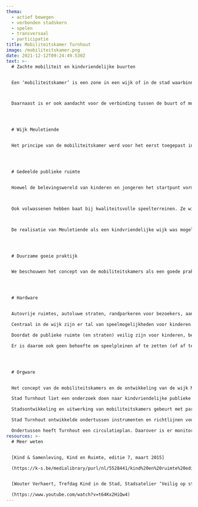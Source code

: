 ```yaml
---
thema:
  - actief bewegen
  - verbonden stadskern
  - spelen
  - transversaal
  - participatie
title: Mobiliteitskamer Turnhout
image: /mobiliteitskamer.png
date: 2021-12-12T09:24:49.530Z
text: >-
  # Zachte mobiliteit en kindvriendelijke buurten


  Een ‘mobiliteitskamer’ is een zone in een wijk of in de stad waarbinnen kinderen zich vlot, zelfstandig en veilig kunnen bewegen en waar volop speel- en ontmoetingskansen zijn. Een mobiliteitskamer wordt afgebakend door barrières zoals drukke wegen of spoorwegen. Maar in de mobiliteitskamer zelf heerst zachte en trage mobiliteit, bijvoorbeeld door de invoering van zone 30.



  Daarnaast is er ook aandacht voor de verbinding tussen de buurt of mobiliteitskamer, met andere delen van de stad. Dat gebeurt onder meer door invalswegen beter oversteekbaar te maken, lokale fietsroutes te ontwikkelen en trage wegen aantrekkelijk te maken.




  # Wijk Meuletiende


  Het principe van de mobiliteitskamer werd voor het eerst toegepast in de wijk Meuletiende, aan de oostkant van Turnhout. De wijk (die vandaag een groot deel uitmaakt van zo een mobiliteitskamer) is een inbreidingsproject waarbij vanaf de ontwikkeling werd nagedacht hoe kinderen zich kunnen verplaatsen naar verschillende speelplekken in de omgeving en naar andere stadsdelen. Zo zijn de straten autoluw en is er, centraal in de wijk, een bovenlokale groene, autoluwe fietsroute die de stadsring kruist. Daarnaast geeft bijna elke woning in Meuletiende uit op een autovrije publieke ruimte, waar speelmogelijkheden zijn en verharde fietspaden waar kinderen kunnen leren fietsen.




  # Gedeelde publieke ruimte


  Hoewel de belevingswereld van kinderen en jongeren het startpunt vormde voor de mobiliteitskamers, werkt Stad Turnhout aan buurten die aantrekkelijk zijn voor al haar inwoners. Het stadsbestuur koos daarom om vooral werk te maken van ontmoetingsruimten waar het sociaal contact tussen verschillende leeftijds- en bevolkingsgroepen wordt versterkt. Uit onderzoek bleek immers dat kinderen en jongeren zelf een voorkeur hebben voor ruimten waar veel andere mensen aanwezig zijn, en waar er iets te beleven valt (zoals rommelmarkten, loopwedstrijden...). Vooral jongeren gebruiken vaak de trekpleisters in een stad en afspreekplekken in de buurt van de school of onderweg. Daarnaast ontmoeten ze graag leeftijdgenoten dichtbij huis, op kleinere buurtterreinen. De inrichting van de publieke ruimte speelt hier een belangrijke rol.



  Ook volwassenen hebben baat bij kwaliteitsvolle speelterreinen. Ze willen speelpleinen graag toegankelijker en aantrekkelijker maken door een open ligging, een betere sociale controle, een betere toegankelijkheid voor buggy’s, aandacht voor mensen met een mindere mobiliteit, voor tieners, volwassenen en senioren. Ze verkiezen bovendien een inrichting die vrij spel en avontuur stimuleert op voetpaden en in hoekjes.



  De realisatie van Meuletiende als een kindvriendelijke wijk was mogelijk omdat de gronden integraal in bezit waren van Stad Turnhout. Het concept sloeg echter meteen aan bij kopers. Dat succes enthousiasmeerde projectontwikkelaars en andere grondbezitters om ook hetzelfde woonconcept te ontwikkelen.




  # Duurzame goeie praktijk


  We beschouwen het concept van de mobiliteitskamers als een goede praktijk op vlak van infrastructuur, de zoektocht naar het begrijpen van de leefwereld van kinderen en omwille van handvatten die stadsmedewerkers hebben uitgewerkt om mee aan de slag te gaan.




  # Hardware


  Autovrije ruimtes, autoluwe straten, randparkeren voor bezoekers, aantakking op bovenlokale fietsroutes en trage wegen bevorderen zachte mobiliteit en vergroten daarmee de actieradius van kinderen en jongeren.

  Centraal in de wijk zijn er tal van speelmogelijkheden voor kinderen.

  Doordat de publieke ruimte (en straten) veilig zijn voor kinderen, beperken ze hun speelruimte niet tot speelpleinen.

  Er is daarom ook geen behoefte om speelpleinen af te zetten (of af te bakenen) omdat kinderen zich veilig kunnen verplaatsen. I.p.v. hekken, zijn er daarom onder meer zitbanken. Speelplekken worden zo belevingsplekken die ook aantrekkelijk zijn voor jongeren, volwassenen en ouderen. 




  # Orgware


  Het concept van de mobiliteitskamers en de ontwikkeling van de wijk Meuletiende vertrekt vanuit inzichten in de leefwereld van kinderen en kennis over hun kennis en vaardigheden. Mobiliteitskamers hebben daarmee niet alleen oog voor het verplaatsingsgedrag van kinderen, maar ook voor de capaciteiten van kinderen van verschillende leeftijden en hun ontwikkeling en zelfstandigheid. Het bijzondere aan dit is dat over mobiliteit en kinderen weinig onderzoek bestaat en veel vaststellingen zijn gemaakt op basis van observatie door de mobiliteitsambtenaar.

  Stad Turnhout liet een onderzoek doen naar kindvriendelijke publieke ruimte en ontwikkelde op basis daarvan een beleidsvisie.

  Stadsontwikkeling en uitwerking van mobiliteitskamers gebeurt met participatie van kinderen, jongeren en volwassenen. Zo worden er simultane gesprekstafels georganiseerd voor de kinderen en de volwassenen waarna de volwassene en ouders gebrieft worden over de inzichten van de kinderen.

  Stad Turnhout ontwikkelde ondertussen instrumenten en richtlijnen voor het inrichten van publieke ruimte en een betere mobiliteitsstructuur voor kinderen en jongeren. Het zijn instrumenten op maat van mobiliteits- en ruimtelijke ordeningsprofessionals en gaan daarmee standaard aan de slag.

  Ondertussen heeft Turnhout een circulatieplan. Daarover is er monitoring d.m.v. online bevragingen bij jongeren over mobiliteit in schoolomgevingen en de woonwijk, bevragingen van ouders van schoolkinderen over veiligheid en zelfstandigheid van hun kinderen, observatie van spelende kinderen en verkeerstellingen. Daarmee heeft Stad Turnhout kunnen vaststellen dat het aantal auto’s dat rondrijdt in wijken en schoolomgevingen is gehalveerd en het aantal fietsers is verdubbeld.<https://www.youtube.com/watch?v=t64Kx2HiQw4>
resources: >-
  # Meer weten


  [Kind & Samenleving, Kind en Ruimte, editie 7, maart 2015]

  (https://k-s.be/medialibrary/purl/nl/5528441/kind%20en%20ruimte%20editie%207%20.pdf)


  [Wouter Verhaert, Trefdag Kind in de Stad, Stadsatelier ‘Veilig op straat’, 4 februari 2014.] 

  (https://www.youtube.com/watch?v=t64Kx2HiQw4)
---
```

